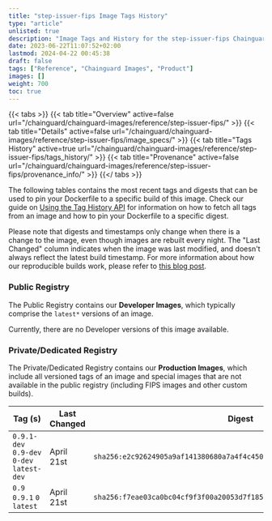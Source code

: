 ```yaml
---
title: "step-issuer-fips Image Tags History"
type: "article"
unlisted: true
description: "Image Tags and History for the step-issuer-fips Chainguard Image"
date: 2023-06-22T11:07:52+02:00
lastmod: 2024-04-22 00:45:38
draft: false
tags: ["Reference", "Chainguard Images", "Product"]
images: []
weight: 700
toc: true
---
```


{{< tabs >}}
{{< tab title="Overview" active=false url="/chainguard/chainguard-images/reference/step-issuer-fips/" >}}
{{< tab title="Details" active=false url="/chainguard/chainguard-images/reference/step-issuer-fips/image_specs/" >}}
{{< tab title="Tags History" active=true url="/chainguard/chainguard-images/reference/step-issuer-fips/tags_history/" >}}
{{< tab title="Provenance" active=false url="/chainguard/chainguard-images/reference/step-issuer-fips/provenance_info/" >}}
{{</ tabs >}}

The following tables contains the most recent tags and digests that can be used to pin your Dockerfile to a specific build of this image. Check our guide on [Using the Tag History API](/chainguard/chainguard-images/using-the-tag-history-api/) for information on how to fetch all tags from an image and how to pin your Dockerfile to a specific digest.

Please note that digests and timestamps only change when there is a change to the image, even though images are rebuilt every night. The "Last Changed" column indicates when the image was last modified, and doesn't always reflect the latest build timestamp. For more information about how our reproducible builds work, please refer to [this blog post](https://www.chainguard.dev/unchained/reproducing-chainguards-reproducible-image-builds).

### Public Registry
The Public Registry contains our **Developer Images**, which typically comprise the `latest*` versions of an image.

Currently, there are no Developer versions of this image available.

### Private/Dedicated Registry
The Private/Dedicated Registry contains our **Production Images**, which include all versioned tags of an image and special images that are not available in the public registry (including FIPS images and other custom builds).

| Tag (s)                                     | Last Changed | Digest                                                                    |
|---------------------------------------------|--------------|---------------------------------------------------------------------------|
|  `0.9.1-dev` `0.9-dev` `0-dev` `latest-dev` | April 21st   | `sha256:e2c92624905a9af141380680a7a4f4c450500aff004287e87d266f984cdc68a1` |
|  `0.9` `0.9.1` `0` `latest`                 | April 21st   | `sha256:f7eae03ca0bc04cf9f3f00a20053d7f185b93e3e1f91ef3f2bd1c9f42577a68b` |

